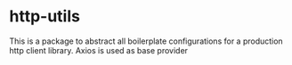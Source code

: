 # http-utils

This is a package to abstract all boilerplate configurations for a production http client library. Axios is used as base provider
